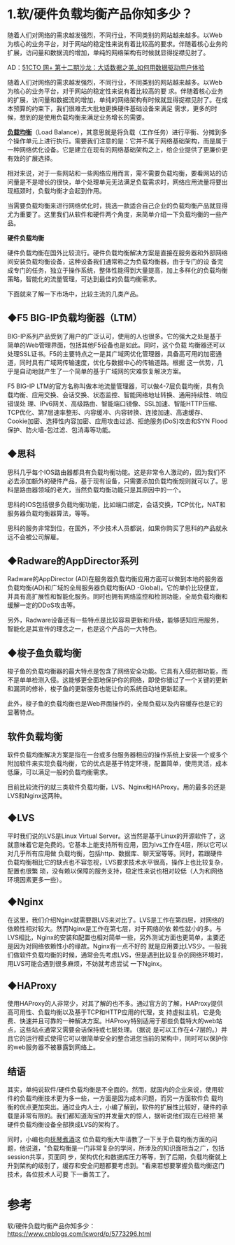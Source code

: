 # 1.软/硬件负载均衡产品你知多少？

随着人们对网络的需求越发强烈，不同行业，不同类别的网站越来越多。以Web为核心的业务平台，对于网站的稳定性来说有着比较高的要求。伴随着核心业务的扩展，访问量和数据流的增加，单纯的网络架构有时候就显得捉襟见肘了。

AD：[51CTO 网+ 第十二期沙龙：大话数据之美\_如何用数据驱动用户体验](http://mobile.51cto.com/mobile/mdsa12/)

随着人们对网络的需求越发强烈，不同行业，不同类别的网站越来越多。以Web为核心的业务平台，对于网站的稳定性来说有着比较高的要 求。伴随着核心业务的扩展，访问量和数据流的增加，单纯的网络架构有时候就显得捉襟见肘了。在成本预算的约束下，我们很难去大批地更换硬件基础设备来满足 需求，更多的时候，想到的是使用负载均衡来满足业务增长的需要。

[**负载均衡**](http://network.51cto.com/art/201101/241997.htm)（Load Balance），其意思就是将负载（工作任务）进行平衡、分摊到多个操作单元上进行执行。需要我们注意的是：它并不属于网络基础架构，而是属于一种网络优化设备。它是建立在现有的网络基础架构之上，给企业提供了更廉价更有效的扩展选择。

相对来说，对于一些网站和一些网络应用而言，需不需要负载均衡，要看网站的访问量是不是增长的很快，单个处理单元无法满足负载需求时，网络应用流量将要出现瓶颈时，负载均衡才会起到作用。

当需要负载均衡来进行网络优化时，挑选一款适合自己企业的负载均衡产品就显得尤为重要了。这里我们从软件和硬件两个角度，来简单介绍一下负载均衡的一些产品。

**硬件负载均衡**

硬件负载均衡在国外比较流行。硬件负载均衡解决方案是直接在服务器和外部网络间安装负载均衡设备，这种设备我们通常称之为负载均衡器，由于专门的设 备完成专门的任务，独立于操作系统，整体性能得到大量提高，加上多样化的负载均衡策略，智能化的流量管理，可达到最佳的负载均衡需求。

下面就来了解一下市场中，比较主流的几类产品。

## ◆F5 BIG-IP负载均衡器（LTM）

BIG-IP系列产品受到了用户的广泛认可，使用的人也很多。它的强大之处是基于简单的Web管理界面，包括其他F5设备也是如此。同时，这个负载 均衡器还可以处理SSL证书。F5的主要特点之一是其广域网优化管理器，具备高可用的加密通道，同时具有广域网传输速度，优化与数据中心的传输道路。根据 这一优势，几乎是自动地就产生了一个简单的基于广域网的灾难恢复解决方案。

F5 BIG-IP LTM的官方名称叫做本地流量管理器，可以做4-7层负载均衡，具有负载均衡、应用交换、会话交换、状态监控、智能网络地址转换、通用持续性、响应错误处 理、IPv6网关、高级路由、智能端口镜像、SSL加速、智能HTTP压缩、TCP优化、第7层速率整形、内容缓冲、内容转换、连接加速、高速缓存、 Cookie加密、选择性内容加密、应用攻击过滤、拒绝服务\(DoS\)攻击和SYN Flood保护、防火墙-包过滤、包消毒等功能。

## ◆思科

思科几乎每个IOS路由器都具有负载均衡功能。这是非常令人激动的，因为我们不必去添加额外的硬件产品，基于现有设备，只需要添加负载均衡规则就可以了。思科是路由器领域的老大，当然负载均衡功能只是其原因中的一个。

思科的IOS包括很多负载均衡功能，比如端口绑定，会话交换，TCP优化，NAT和服务器负载均衡器算法，等等。

思科的服务非常到位，在国外，不少技术人员都说，如果你购买了思科的产品就永远不会被公司解雇。

## ◆Radware的AppDirector系列

Radware的AppDirector \(AD\)在服务器负载均衡应用方面可以做到本地的服务器负载均衡\(AD\)和广域的全局服务器负载均衡\(AD -Global\)。它的单价比较便宜，并具有高扩展性和智能化服务。同时也拥有网络监控和检测功能，全局负载均衡和缓解一定的DDoS攻击等。

另外，Radware设备还有一些特点是比较容易更新和升级，能够感知应用服务，智能化是其宣传的理念之一，也是这个产品的一大特色。

## ◆梭子鱼负载均衡

梭子鱼的负载均衡器的最大特点是包含了网络安全功能。它具有入侵防御功能，而不是单单检测入侵。这能够更全面地保护你的网络，即使你错过了一个关键的更新和漏洞的修补，梭子鱼的更新服务也能让你的系统自动地更新起来。

此外，梭子鱼的负载均衡也是Web界面操作的，全局负载以及内容缓存也是它的显著特点。

## **软件负载均衡**

软件负载均衡解决方案是指在一台或多台服务器相应的操作系统上安装一个或多个附加软件来实现负载均衡，它的优点是基于特定环境，配置简单，使用灵活，成本低廉，可以满足一般的负载均衡需求。

目前比较流行的就三类软件负载均衡，LVS、Nginx和HAProxy。用的最多的还是LVS和Nginx这两种。

## ◆LVS

平时我们说的LVS是Linux Virtual Server。这当然是基于Linux的开源软件了，这就意味着它是免费的。它基本上能支持所有应用，因为lvs工作在4层，所以它可以对几乎所有应用做 负载均衡，包括http、数据库、聊天室等等。同时，若跟硬件负载均衡相比它的缺点也不容忽视，LVS要求技术水平很高，操作上也比较复杂，配置也很繁 琐，没有赖以保障的服务支持，稳定性来说也相对较低（人为和网络环境因素更多一些）。

## ◆Nginx

在这里，我们介绍Nginx就需要跟LVS来对比了。LVS是工作在第四层，对网络的依赖性相对较大。然而Nginx是工作在第七层，对于网络的依 赖性就小的多。与LVS相比，Nginx的安装和配置也相对简单一些，另外测试方面也更简单，主要还是因为对网络依赖性小的缘故。Nginx有一点不好的 就是应用要比LVS少。一般我们做软件负载均衡的时候，通常会先考虑LVS，但是遇到比较复杂的网络环境时，用LVS可能会遇到很多麻烦，不妨就考虑尝试 一下Nginx。

## ◆HAProxy

使用HAProxy的人非常少，对其了解的也不多。通过官方的了解，HAProxy提供高可用性、负载均衡以及基于TCP和HTTP应用的代理，支 持虚拟主机，它是免费、快速并且可靠的一种解决方案。HAProxy特别适用于那些负载特大的web站点，这些站点通常又需要会话保持或七层处理。（据说 是可以工作在4-7层的。）并且它的运行模式使得它可以很简单安全的整合进您当前的架构中，同时可以保护你的web服务器不被暴露到网络上。

## **结语**

其实，单纯说软件/硬件负载均衡是不全面的。然而，就国内的企业来说，使用软件的负载均衡技术更为多一些，一方面是因为成本问题，而另一方面软件负 载均衡的优点更加突出。通过业内人士，小编了解到，软件的扩展性比较好，硬件的承载是非常有限的。我们都知道淘宝的并发量大的惊人，据听说他们现在已经把 某硬件负载均衡设备全部换成LVS的架构了。

同时，小编也向[抚琴煮酒](http://andrewyu.blog.51cto.com/)这 位负载均衡大牛请教了一下关于负载均衡方面的问题，他说道，"负载均衡是一门非常复杂的学问，所涉及的知识面相当之广，包括session共享，页面同 步，架构优化和数据库压力等等，到了后期，负载均衡就上升到架构的级别了，缓存和安全问题都要考虑到。"看来若想要掌握负载均衡这门技术，各位技术人可要 下一番苦工了。

# 参考

软/硬件负载均衡产品你知多少：https://www.cnblogs.com/lcword/p/5773296.html





